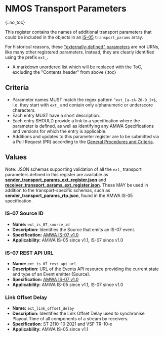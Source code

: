 # NMOS Transport Parameters
{:.no_toc}

This register contains the names of additional transport parameters that could be included in the objects in an [IS-05](https://specs.amwa.tv/is-05) `transport_params` array.

For historical reasons, these ["externally-defined" parameters](https://specs.amwa.tv/is-05/v1.1/docs/4.0._Behaviour.html#externally-defined-parameters) are not URNs, like many other registered parameters.
Instead, they are clearly identified using the prefix `ext_`.

- A markdown unordered list which will be replaced with the ToC, excluding the "Contents header" from above
{:toc}

## Criteria

- Parameter names MUST match the regex pattern `^ext_[a-zA-Z0-9_]+$`, i.e. they start with `ext_` and contain only alphanumeric or underscore characters.
- Each entry MUST have a short description.
- Each entry SHOULD provide a link to a specification where the parameter is defined, as well as identifying any AMWA Specifications and versions for which the entry is applicable.
- Additions and updates to this parameter register are to be submitted via a Pull Request (PR) according to the [General Procedures and Criteria](../common/).

## Values

Note: JSON schemas supporting validation of all the `ext_` transport parameters defined in this register are available as **[sender_transport_params_ext_register.json](sender_transport_params_ext_register.json)**
and **[receiver_transport_params_ext_register.json](receiver_transport_params_ext_register.json)**.
These MAY be used in addition to the transport-specific schemas, such as **sender_transport_params_rtp.json**, found in the AMWA IS-05 specification.

### IS-07 Source ID
- **Name:** `ext_is_07_source_id`
- **Description:** Identifies the Source that emits an IS-07 event.
- **Specification:** [AMWA IS-07 v1.0](https://specs.amwa.tv/is-07/v1.0)
- **Applicability:** AMWA IS-05 since v1.1, IS-07 since v1.0

### IS-07 REST API URL
- **Name:** `ext_is_07_rest_api_url`
- **Description:** URL of the Events API resource providing the current state and type of an Event emitter (Source).
- **Specification:** [AMWA IS-07 v1.0](https://specs.amwa.tv/is-07/v1.0)
- **Applicability:** AMWA IS-05 since v1.1, IS-07 since v1.0

### Link Offset Delay
- **Name:** `ext_link_offset_delay`
- **Description:** Identifies the Link Offset Delay used to synchronise Playout Time of all components of a stream by receivers.
- **Specification:** ST 2110-10:2021 and VSF TR-10-x
- **Applicability:** AMWA IS-05 since v1.1
